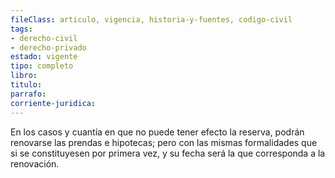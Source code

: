 ```yaml
---
fileClass: articulo, vigencia, historia-y-fuentes, codigo-civil
tags:
- derecho-civil
- derecho-privado
estado: vigente
tipo: completo
libro:
titulo:
parrafo:
corriente-juridica:
---
```

En los casos y cuantía en que no puede tener efecto la reserva, podrán renovarse las prendas e hipotecas; pero con las mismas formalidades que si se constituyesen por primera vez, y su fecha será la que corresponda a la renovación.